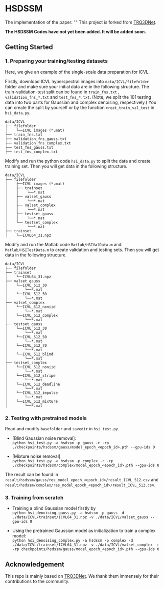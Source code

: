 # HSDSSM

The implementation of the paper: ""
This project is forked from [TRQ3DNet](https://github.com/LiPang/TRQ3DNet).


**The HSDSSM Codes have not yet been added. It will be added soon.**



## Getting Started

### 1. Preparing your training/testing datasets
Here, we give an example of the single-scale data preparation for ICVL.

Firstly, download ICVL hyperspectral images into ```data/ICVL/filefolder``` folder and 
make sure your initial data are in the following structure. The train-validation-test 
split can be found in ```train_fns.txt``` , ```validation_fns_*.txt``` and 
```test_fns_*.txt```. (Note, we split the 101 testing data into two parts for Gaussian 
and complex denoising, respectively.) You can create the split by yourself or by the function 
```creat_train_val_test``` in ```hsi_data.py```.


```angular2html
data/ICVL
├── filefolder
│    └──ICVL images (*.mat)
├── train_fns.txt
├── validation_fns_gauss.txt
├── validation_fns_complex.txt
├── test_fns_gauss.txt
├── test_fns_complex.txt
```

Modify and run the python code ```hsi_data.py``` to split the data and create training set. 
Then you will get data in the following structure.

```angular2html
data/ICVL
├── filefolder
│    ├──ICVL images (*.mat)
│    ├── trainset
│    │    └──*.mat
│    ├── valset_gauss
│    │    └──*.mat
│    ├── valset_complex
│    │    └──*.mat
│    ├── testset_gauss
│    │    └──*.mat
│    └── testset_complex
│         └──*.mat
├── trainset
│    └──ICVL64_31.npz
```

Modify and run the Matlab code ```Matlab/HSIValData.m``` and ```Matlab/HSITestData.m``` to create validation and testing sets.
Then you will get data in the following structure.

```angular2html
data/ICVL
├── filefolder
├── trainset
│    └──ICVL64_31.npz
├── valset_gauss
│    └──ICVL_512_30
│        └──*.mat
│    └──ICVL_512_50
│        └──*.mat
├── valset_complex
│    └──ICVL_512_noniid
│        └──*.mat
│    └──ICVL_512_complex
│        └──*.mat
├── testset_gauss
│    └──ICVL_512_30
│        └──*.mat
│    └──ICVL_512_50
│        └──*.mat
│    └──ICVL_512_70
│        └──*.mat
│    └──ICVL_512_blind
│        └──*.mat
├── testset_complex
│    └──ICVL_512_noniid
│        └──*.mat
│    └──ICVL_512_stripe
│        └──*.mat
│    └──ICVL_512_deadline
│        └──*.mat
│    └──ICVL_512_impulse
│        └──*.mat
│    └──ICVL_512_mixture
│        └──*.mat
```


### 2. Testing with pretrained models
Read and modify ```basefolder``` and ```savedir``` in ```hsi_test.py```.

* [Blind Gaussian noise removal]:   
```python hsi_test.py -a hsdssm -p gauss -r -rp ./checkpoints/hsdssm/gauss/model_epoch_<epoch_id>.pth --gpu-ids 0```

* [Mixture noise removal]:  
```python hsi_test.py -a hsdssm -p complex -r -rp ./checkpoints/hsdssm/complex/model_epoch_<epoch_id>.pth --gpu-ids 0```

The result can be found in ```result/hsdssm/gauss/res_model_epoch_<epoch_id>/result_ICVL_512.csv``` and ```result/hsdssm/complex/res_model_epoch_<epoch_id>/result_ICVL_512.csv```.

### 3. Training from scratch
* Training a blind Gaussian model firstly by  
```python hsi_denoising_gauss.py -a hsdssm -p gauss -d ./data/ICVL/trainset/ICVL64_31.npz -v ./data/ICVL/valset_gauss --gpu-ids 0```

* Using the pretrained Gaussian model as initialization to train a complex model:  
```python hsi_denoising_complex.py -a hsdssm -p complex -d ./data/ICVL/trainset/ICVL64_31.npz -v ./data/ICVL/valset_complex -r -rp checkpoints/hsdssm/gauss/model_epoch_<epoch_id>.pth --gpu-ids 0```


## Acknowledgement

This repo is mainly based on [TRQ3DNet](https://github.com/LiPang/TRQ3DNet). We thank them immensely for their contributions to the community.
